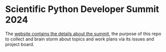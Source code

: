 # Scientific Python Developer Summit 2024

The [website contains the details about the summit](https://scientific-python.org/summits/developer/2024/), 
the purpose of this repo to collect and brain storm about topics and work plans via its issues and project board.
